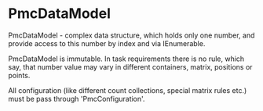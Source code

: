 # PmcDataModel
PmcDataModel - complex data structure, which holds only one number, and provide access to this number by index and via IEnumerable.

PmcDataModel is immutable. In task requirements there is no rule, which say, that number value may vary in different containers, matrix, positions or points. 

All configuration (like different count collections, special matrix rules etc.) must be pass through 'PmcConfiguration'.
